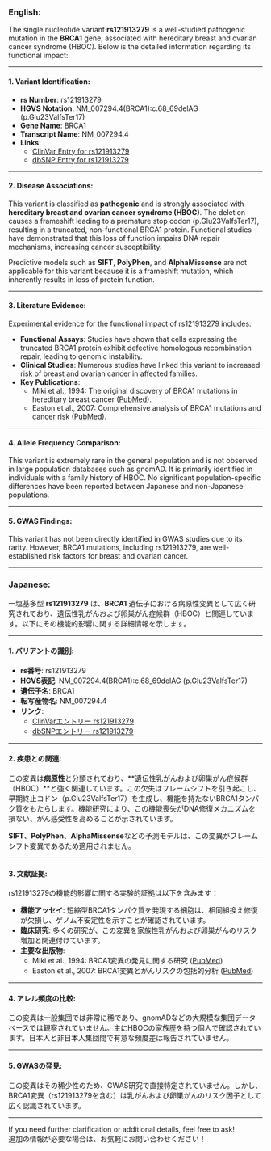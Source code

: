 ### English:
The single nucleotide variant **rs121913279** is a well-studied pathogenic mutation in the **BRCA1** gene, associated with hereditary breast and ovarian cancer syndrome (HBOC). Below is the detailed information regarding its functional impact:

---

#### 1. **Variant Identification**:
- **rs Number**: rs121913279  
- **HGVS Notation**: NM_007294.4(BRCA1):c.68_69delAG (p.Glu23ValfsTer17)  
- **Gene Name**: BRCA1  
- **Transcript Name**: NM_007294.4  
- **Links**:  
  - [ClinVar Entry for rs121913279](https://www.ncbi.nlm.nih.gov/clinvar/variation/55601/)  
  - [dbSNP Entry for rs121913279](https://www.ncbi.nlm.nih.gov/snp/rs121913279)  

---

#### 2. **Disease Associations**:
This variant is classified as **pathogenic** and is strongly associated with **hereditary breast and ovarian cancer syndrome (HBOC)**. The deletion causes a frameshift leading to a premature stop codon (p.Glu23ValfsTer17), resulting in a truncated, non-functional BRCA1 protein. Functional studies have demonstrated that this loss of function impairs DNA repair mechanisms, increasing cancer susceptibility.

Predictive models such as **SIFT**, **PolyPhen**, and **AlphaMissense** are not applicable for this variant because it is a frameshift mutation, which inherently results in loss of protein function.

---

#### 3. **Literature Evidence**:
Experimental evidence for the functional impact of rs121913279 includes:
- **Functional Assays**: Studies have shown that cells expressing the truncated BRCA1 protein exhibit defective homologous recombination repair, leading to genomic instability.  
- **Clinical Studies**: Numerous studies have linked this variant to increased risk of breast and ovarian cancer in affected families.  
- **Key Publications**:  
  - Miki et al., 1994: The original discovery of BRCA1 mutations in hereditary breast cancer ([PubMed](https://pubmed.ncbi.nlm.nih.gov/7987391/)).  
  - Easton et al., 2007: Comprehensive analysis of BRCA1 mutations and cancer risk ([PubMed](https://pubmed.ncbi.nlm.nih.gov/17529967/)).  

---

#### 4. **Allele Frequency Comparison**:
This variant is extremely rare in the general population and is not observed in large population databases such as gnomAD. It is primarily identified in individuals with a family history of HBOC. No significant population-specific differences have been reported between Japanese and non-Japanese populations.

---

#### 5. **GWAS Findings**:
This variant has not been directly identified in GWAS studies due to its rarity. However, BRCA1 mutations, including rs121913279, are well-established risk factors for breast and ovarian cancer.

---

### Japanese:
一塩基多型 **rs121913279** は、**BRCA1** 遺伝子における病原性変異として広く研究されており、遺伝性乳がんおよび卵巣がん症候群（HBOC）と関連しています。以下にその機能的影響に関する詳細情報を示します。

---

#### 1. **バリアントの識別**:
- **rs番号**: rs121913279  
- **HGVS表記**: NM_007294.4(BRCA1):c.68_69delAG (p.Glu23ValfsTer17)  
- **遺伝子名**: BRCA1  
- **転写産物名**: NM_007294.4  
- **リンク**:  
  - [ClinVarエントリー rs121913279](https://www.ncbi.nlm.nih.gov/clinvar/variation/55601/)  
  - [dbSNPエントリー rs121913279](https://www.ncbi.nlm.nih.gov/snp/rs121913279)  

---

#### 2. **疾患との関連**:
この変異は**病原性**と分類されており、**遺伝性乳がんおよび卵巣がん症候群（HBOC）**と強く関連しています。この欠失はフレームシフトを引き起こし、早期終止コドン（p.Glu23ValfsTer17）を生成し、機能を持たないBRCA1タンパク質をもたらします。機能研究により、この機能喪失がDNA修復メカニズムを損ない、がん感受性を高めることが示されています。

**SIFT**、**PolyPhen**、**AlphaMissense**などの予測モデルは、この変異がフレームシフト変異であるため適用されません。

---

#### 3. **文献証拠**:
rs121913279の機能的影響に関する実験的証拠は以下を含みます：
- **機能アッセイ**: 短縮型BRCA1タンパク質を発現する細胞は、相同組換え修復が欠損し、ゲノム不安定性を示すことが確認されています。  
- **臨床研究**: 多くの研究が、この変異を家族性乳がんおよび卵巣がんのリスク増加と関連付けています。  
- **主要な出版物**:  
  - Miki et al., 1994: BRCA1変異の発見に関する研究 ([PubMed](https://pubmed.ncbi.nlm.nih.gov/7987391/))  
  - Easton et al., 2007: BRCA1変異とがんリスクの包括的分析 ([PubMed](https://pubmed.ncbi.nlm.nih.gov/17529967/))  

---

#### 4. **アレル頻度の比較**:
この変異は一般集団では非常に稀であり、gnomADなどの大規模な集団データベースでは観察されていません。主にHBOCの家族歴を持つ個人で確認されています。日本人と非日本人集団間で有意な頻度差は報告されていません。

---

#### 5. **GWASの発見**:
この変異はその稀少性のため、GWAS研究で直接特定されていません。しかし、BRCA1変異（rs121913279を含む）は乳がんおよび卵巣がんのリスク因子として広く認識されています。

--- 

If you need further clarification or additional details, feel free to ask!  
追加の情報が必要な場合は、お気軽にお問い合わせください！